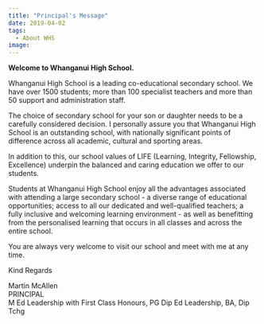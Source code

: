```yaml
---
title: "Principal's Message"
date: 2019-04-02
tags:
  - About WHS
image: 
---
```


**Welcome to Whanganui High School.**  

Whanganui High School is a leading co-educational secondary school. We have over 1500 students; more than 100 specialist teachers and more than 50 support and administration staff.  

The choice of secondary school for your son or daughter needs to be a carefully considered decision. I personally assure you that Whanganui High School is an outstanding school, with nationally significant points of difference across all academic, cultural and sporting areas.  

In addition to this, our school values of LIFE (Learning, Integrity, Fellowship, Excellence) underpin the balanced and caring education we offer to our students.  

Students at Whanganui High School enjoy all the advantages associated with attending a large secondary school - a diverse range of educational opportunities; access to all our dedicated and well-qualified teachers; a fully inclusive and welcoming learning environment - as well as benefitting from the personalised learning that occurs in all classes and across the entire school.  

You are always very welcome to visit our school and meet with me at any time.  

Kind Regards  


Martin McAllen  
PRINCIPAL  
M Ed Leadership with First Class Honours, PG Dip Ed Leadership, BA, Dip Tchg  